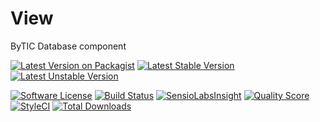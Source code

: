# View
ByTIC Database component

[![Latest Version on Packagist](https://img.shields.io/packagist/v/bytic/orm.svg?style=flat-square)](https://packagist.org/packages/bytic/orm)
[![Latest Stable Version](https://poser.pugx.org/bytic/orm/v/stable)](https://packagist.org/packages/bytic/orm)
[![Latest Unstable Version](https://poser.pugx.org/bytic/orm/v/unstable)](https://packagist.org/packages/bytic/orm)

[![Software License](https://img.shields.io/badge/license-MIT-brightgreen.svg?style=flat-square)](LICENSE)
[![Build Status](https://img.shields.io/travis/bytic/orm/master.svg?style=flat-square)](https://travis-ci.org/bytic/framework)
[![SensioLabsInsight](https://insight.sensiolabs.com/projects/fac4cb9c-22b4-47e9-aabc-4344588434a4/mini.png)](https://insight.sensiolabs.com/projects/fac4cb9c-22b4-47e9-aabc-4344588434a4)
[![Quality Score](https://img.shields.io/scrutinizer/g/bytic/orm.svg?style=flat-square)](https://scrutinizer-ci.com/g/bytic/orm)
[![StyleCI](https://styleci.io/repos/119893593/shield?branch=master)](https://styleci.io/repos/119893593)
[![Total Downloads](https://img.shields.io/packagist/dt/bytic/orm.svg?style=flat-square)](https://packagist.org/packages/bytic/orm)
